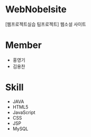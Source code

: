 # WebNobelsite
[웹프로젝트실습 팀프로젝트] 웹소설 사이트

# Member
- 홍영기
- 김용찬

# Skill
- JAVA
- HTML5
- JavaScript
- CSS
- JSP
- MySQL
